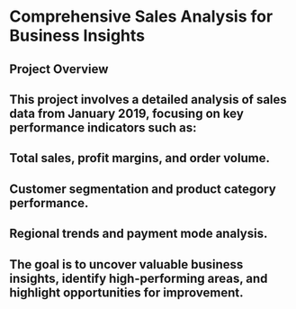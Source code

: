 # Comprehensive Sales Analysis for Business Insights

## Project Overview
## This project involves a detailed analysis of sales data from January 2019, focusing on key performance indicators such as:

## Total sales, profit margins, and order volume.
## Customer segmentation and product category performance.
## Regional trends and payment mode analysis.
## The goal is to uncover valuable business insights, identify high-performing areas, and highlight opportunities for improvement.
